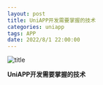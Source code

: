 ```yaml
---
layout: post
title: UniAPP开发需要掌握的技术
categories: uniapp 
tags: APP
date: 2022/8/1 22:00:00
---
```


![title](https://image.sideproject.cn/titlex/titlex_244.jpg)

**UniAPP开发需要掌握的技术**